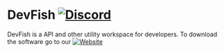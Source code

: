 # DevFish [![Discord](https://img.shields.io/badge/Our%20Discord-8A2BE2)](https://discord.gg/caQqJ4YGCX)
DevFish is a API and other utility workspace for developers. To download the software go to our [![Website](https://img.shields.io/badge/Our%20Discord-#4876e0)](https://seajourney.github.io/DevFish/)
